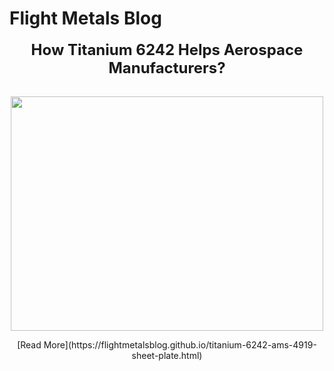 # Flight Metals Blog

<center><span style="margin-bottom: 15px; text-align: center; font-size: 24px;"><strong>How Titanium 6242 Helps Aerospace Manufacturers?</strong></span></center>
<br />
<p><strong><img src="https://www.flightmetals.com/wp-content/uploads/2018/05/titanium_bars.jpg" alt="" width="500" height="375" style="display: block; margin-left: auto; margin-right: auto;" /></strong></p>
<center>[Read More](https://flightmetalsblog.github.io/titanium-6242-ams-4919-sheet-plate.html)</center>
